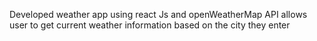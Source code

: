 Developed weather app using react Js and openWeatherMap API 
allows user to get current weather information based on the city they enter

 